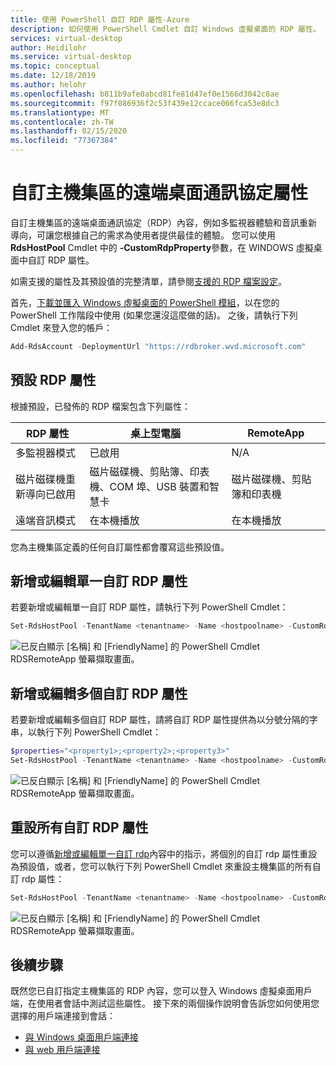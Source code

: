 ```yaml
---
title: 使用 PowerShell 自訂 RDP 屬性-Azure
description: 如何使用 PowerShell Cmdlet 自訂 Windows 虛擬桌面的 RDP 屬性。
services: virtual-desktop
author: Heidilohr
ms.service: virtual-desktop
ms.topic: conceptual
ms.date: 12/18/2019
ms.author: helohr
ms.openlocfilehash: b811b9afe0abcd81fe81d47ef0e1566d3042c8ae
ms.sourcegitcommit: f97f086936f2c53f439e12ccace066fca53e8dc3
ms.translationtype: MT
ms.contentlocale: zh-TW
ms.lasthandoff: 02/15/2020
ms.locfileid: "77367384"
---
```

# <a name="customize-remote-desktop-protocol-properties-for-a-host-pool"></a>自訂主機集區的遠端桌面通訊協定屬性

自訂主機集區的遠端桌面通訊協定（RDP）內容，例如多監視器體驗和音訊重新導向，可讓您根據自己的需求為使用者提供最佳的體驗。 您可以使用**RdsHostPool** Cmdlet 中的 **-CustomRdpProperty**參數，在 WINDOWS 虛擬桌面中自訂 RDP 屬性。

如需支援的屬性及其預設值的完整清單，請參閱[支援的 RDP 檔案設定](https://docs.microsoft.com/windows-server/remote/remote-desktop-services/clients/rdp-files?context=/azure/virtual-desktop/context/context)。

首先，[下載並匯入 Windows 虛擬桌面的 PowerShell 模組](/powershell/windows-virtual-desktop/overview/)，以在您的 PowerShell 工作階段中使用 (如果您還沒這麼做的話)。 之後，請執行下列 Cmdlet 來登入您的帳戶：

```powershell
Add-RdsAccount -DeploymentUrl "https://rdbroker.wvd.microsoft.com"
```

## <a name="default-rdp-properties"></a>預設 RDP 屬性

根據預設，已發佈的 RDP 檔案包含下列屬性：

|RDP 屬性 | 桌上型電腦 | RemoteApp |
|---|---| --- |
| 多監視器模式 | 已啟用 | N/A |
| 磁片磁碟機重新導向已啟用 | 磁片磁碟機、剪貼簿、印表機、COM 埠、USB 裝置和智慧卡| 磁片磁碟機、剪貼簿和印表機 |
| 遠端音訊模式 | 在本機播放 | 在本機播放 |

您為主機集區定義的任何自訂屬性都會覆寫這些預設值。

## <a name="add-or-edit-a-single-custom-rdp-property"></a>新增或編輯單一自訂 RDP 屬性

若要新增或編輯單一自訂 RDP 屬性，請執行下列 PowerShell Cmdlet：

```powershell
Set-RdsHostPool -TenantName <tenantname> -Name <hostpoolname> -CustomRdpProperty "<property>"
```

![已反白顯示 [名稱] 和 [FriendlyName] 的 PowerShell Cmdlet RDSRemoteApp 螢幕擷取畫面。](media/singlecustomrdpproperty.png)

## <a name="add-or-edit-multiple-custom-rdp-properties"></a>新增或編輯多個自訂 RDP 屬性

若要新增或編輯多個自訂 RDP 屬性，請將自訂 RDP 屬性提供為以分號分隔的字串，以執行下列 PowerShell Cmdlet：

```powershell
$properties="<property1>;<property2>;<property3>"
Set-RdsHostPool -TenantName <tenantname> -Name <hostpoolname> -CustomRdpProperty $properties
```

![已反白顯示 [名稱] 和 [FriendlyName] 的 PowerShell Cmdlet RDSRemoteApp 螢幕擷取畫面。](media/multiplecustomrdpproperty.png)

## <a name="reset-all-custom-rdp-properties"></a>重設所有自訂 RDP 屬性

您可以遵循[新增或編輯單一自訂 rdp](#add-or-edit-a-single-custom-rdp-property)內容中的指示，將個別的自訂 rdp 屬性重設為預設值，或者，您可以執行下列 PowerShell Cmdlet 來重設主機集區的所有自訂 rdp 屬性：

```powershell
Set-RdsHostPool -TenantName <tenantname> -Name <hostpoolname> -CustomRdpProperty ""
```

![已反白顯示 [名稱] 和 [FriendlyName] 的 PowerShell Cmdlet RDSRemoteApp 螢幕擷取畫面。](media/resetcustomrdpproperty.png)

## <a name="next-steps"></a>後續步驟

既然您已自訂指定主機集區的 RDP 內容，您可以登入 Windows 虛擬桌面用戶端，在使用者會話中測試這些屬性。 接下來的兩個操作說明會告訴您如何使用您選擇的用戶端連接到會話：

- [與 Windows 桌面用戶端連接](connect-windows-7-and-10.md)
- [與 web 用戶端連接](connect-web.md)
